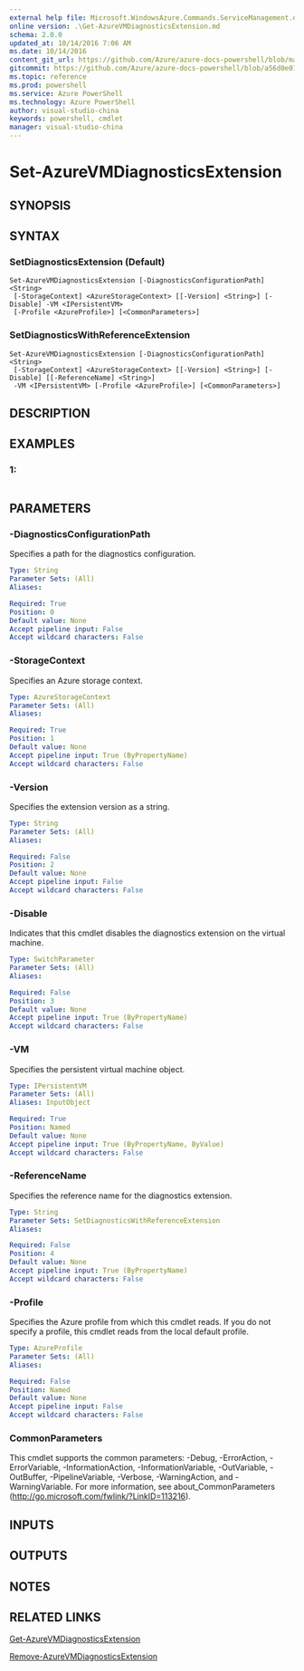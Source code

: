 ```yaml
---
external help file: Microsoft.WindowsAzure.Commands.ServiceManagement.dll-Help.xml
online version: .\Get-AzureVMDiagnosticsExtension.md
schema: 2.0.0
updated_at: 10/14/2016 7:06 AM
ms.date: 10/14/2016
content_git_url: https://github.com/Azure/azure-docs-powershell/blob/master/azureps-cmdlets-docs/ServiceManagement/Azure.Service/v0.9.8/CmdletMDs/Set-AzureVMDiagnosticsExtension.md
gitcommit: https://github.com/Azure/azure-docs-powershell/blob/a56d0e01e65c2c33aa2af13dd29addc94ead6e88/azureps-cmdlets-docs/ServiceManagement/Azure.Service/v0.9.8/CmdletMDs/Set-AzureVMDiagnosticsExtension.md
ms.topic: reference
ms.prod: powershell
ms.service: Azure PowerShell
ms.technology: Azure PowerShell
author: visual-studio-china
keywords: powershell, cmdlet
manager: visual-studio-china
---
```


# Set-AzureVMDiagnosticsExtension

## SYNOPSIS

## SYNTAX

### SetDiagnosticsExtension (Default)
```
Set-AzureVMDiagnosticsExtension [-DiagnosticsConfigurationPath] <String>
 [-StorageContext] <AzureStorageContext> [[-Version] <String>] [-Disable] -VM <IPersistentVM>
 [-Profile <AzureProfile>] [<CommonParameters>]
```

### SetDiagnosticsWithReferenceExtension
```
Set-AzureVMDiagnosticsExtension [-DiagnosticsConfigurationPath] <String>
 [-StorageContext] <AzureStorageContext> [[-Version] <String>] [-Disable] [[-ReferenceName] <String>]
 -VM <IPersistentVM> [-Profile <AzureProfile>] [<CommonParameters>]
```

## DESCRIPTION

## EXAMPLES

### 1:
```

```

## PARAMETERS

### -DiagnosticsConfigurationPath
Specifies a path for the diagnostics configuration.

```yaml
Type: String
Parameter Sets: (All)
Aliases: 

Required: True
Position: 0
Default value: None
Accept pipeline input: False
Accept wildcard characters: False
```

### -StorageContext
Specifies an Azure storage context.

```yaml
Type: AzureStorageContext
Parameter Sets: (All)
Aliases: 

Required: True
Position: 1
Default value: None
Accept pipeline input: True (ByPropertyName)
Accept wildcard characters: False
```

### -Version
Specifies the extension version as a string.

```yaml
Type: String
Parameter Sets: (All)
Aliases: 

Required: False
Position: 2
Default value: None
Accept pipeline input: False
Accept wildcard characters: False
```

### -Disable
Indicates that this cmdlet disables the diagnostics extension on the virtual machine.

```yaml
Type: SwitchParameter
Parameter Sets: (All)
Aliases: 

Required: False
Position: 3
Default value: None
Accept pipeline input: True (ByPropertyName)
Accept wildcard characters: False
```

### -VM
Specifies the persistent virtual machine object.

```yaml
Type: IPersistentVM
Parameter Sets: (All)
Aliases: InputObject

Required: True
Position: Named
Default value: None
Accept pipeline input: True (ByPropertyName, ByValue)
Accept wildcard characters: False
```

### -ReferenceName
Specifies the reference name for the diagnostics extension.

```yaml
Type: String
Parameter Sets: SetDiagnosticsWithReferenceExtension
Aliases: 

Required: False
Position: 4
Default value: None
Accept pipeline input: True (ByPropertyName)
Accept wildcard characters: False
```

### -Profile
Specifies the Azure profile from which this cmdlet reads.
If you do not specify a profile, this cmdlet reads from the local default profile.

```yaml
Type: AzureProfile
Parameter Sets: (All)
Aliases: 

Required: False
Position: Named
Default value: None
Accept pipeline input: False
Accept wildcard characters: False
```

### CommonParameters
This cmdlet supports the common parameters: -Debug, -ErrorAction, -ErrorVariable, -InformationAction, -InformationVariable, -OutVariable, -OutBuffer, -PipelineVariable, -Verbose, -WarningAction, and -WarningVariable. For more information, see about_CommonParameters (http://go.microsoft.com/fwlink/?LinkID=113216).

## INPUTS

## OUTPUTS

## NOTES

## RELATED LINKS

[Get-AzureVMDiagnosticsExtension](.\Get-AzureVMDiagnosticsExtension.md)

[Remove-AzureVMDiagnosticsExtension](.\Remove-AzureVMDiagnosticsExtension.md)

